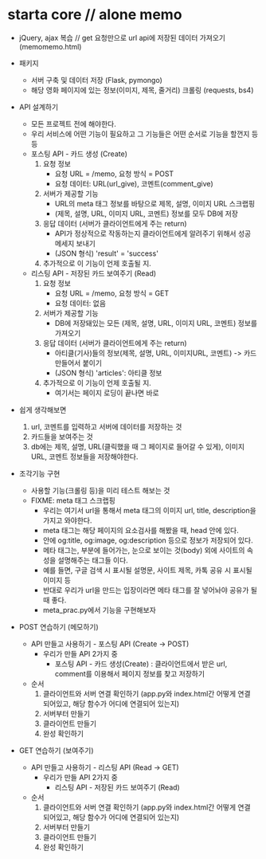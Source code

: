 # starta core // alone memo

- jQuery, ajax 복습 // get 요청만으로 url api에 저장된 데이터 가져오기 (memomemo.html)

- 패키지

  - 서버 구축 및 데이터 저장 (Flask, pymongo)
  - 해당 영화 페이지에 있는 정보(이미지, 제목, 줄거리) 크롤링 (requests, bs4)

- API 설계하기

  - 모든 프로젝트 전에 해야한다.
  - 우리 서비스에 어떤 기능이 필요하고 그 기능들은 어떤 순서로 기능을 할껀지 등등
  - 포스팅 API - 카드 생성 (Create)
    1. 요청 정보
       - 요청 URL = /memo, 요청 방식 = POST
       - 요청 데이터: URL(url_give), 코멘트(comment_give)
    2. 서버가 제공할 기능
       - URL의 meta 태그 정보를 바탕으로 제목, 설명, 이미지 URL 스크랩핑
       - (제목, 설명, URL, 이미지 URL, 코멘트) 정보를 모두 DB에 저장
    3. 응답 데이터 (서버가 클라이언트에게 주는 return)
       - API가 정상적으로 작동하는지 클라이언트에게 알려주기 위해서 성공 메세지 보내기
       - (JSON 형식) 'result' = 'success'
    4. 추가적으로 이 기능이 언제 호출될 지.
  - 리스팅 API - 저장된 카드 보여주기 (Read)
    1. 요청 정보
       - 요청 URL = /memo, 요청 방식 = GET
       - 요청 데이터: 없음
    2. 서버가 제공할 기능
       - DB에 저장돼있는 모든 (제목, 설명, URL, 이미지 URL, 코멘트) 정보를 가져오기
    3. 응답 데이터 (서버가 클라이언트에게 주는 return)
       - 아티클(기사)들의 정보(제목, 설명, URL, 이미지URL, 코멘트) -> 카드 만들어서 붙이기
       - (JSON 형식) 'articles': 아티클 정보
    4. 추가적으로 이 기능이 언제 호출될 지.
       - 여기서는 페이지 로딩이 끝나면 바로

- 쉽게 생각해보면

  1. url, 코멘트를 입력하고 서버에 데이터를 저장하는 것
  2. 카드들을 보여주는 것
  3. db에는 제목, 설명, URL(클릭했을 때 그 페이지로 들어갈 수 있게), 이미지URL, 코멘트 정보들을 저장해야한다.

- 조각기능 구현

  - 사용할 기능(크롤링 등)을 미리 테스트 해보는 것
  - FIXME: meta 태그 스크랩핑
    - 우리는 여기서 url을 통해서 meta 태그의 이미지 url, title, description을 가지고 와야한다.
    - meta 태그는 해당 페이지의 요소검사를 해봤을 때, head 안에 있다.
    - 안에 og:title, og:image, og:description 등으로 정보가 저장되어 있다.
    - 메타 태그는, <head></head> 부분에 들어가는, 눈으로 보이는 것(body) 외에 사이트의 속성을 설명해주는 태그들 이다.
    - 예를 들면, 구글 검색 시 표시될 설명문, 사이트 제목, 카톡 공유 시 표시될 이미지 등
    - 반대로 우리가 url을 만드는 입장이라면 메타 태그를 잘 넣어놔야 공유가 될때 좋다.
    - meta_prac.py에서 기능을 구현해보자

- POST 연습하기 (메모하기)

  - API 만들고 사용하기 - 포스팅 API (Create -> POST)
    - 우리가 만들 API 2가지 중
      - 포스팅 API - 카드 생성(Create) : 클라이언트에서 받은 url, comment를 이용해서 페이지 정보를 찾고 저장하기
  - 순서
    1. 클라이언트와 서버 연결 확인하기 (app.py와 index.html간 어떻게 연결 되어있고, 해당 함수가 어디에 연결되어 있는지)
    2. 서버부터 만들기
    3. 클라이언트 만들기
    4. 완성 확인하기

- GET 연습하기 (보여주기)
  - API 만들고 사용하기 - 리스팅 API (Read -> GET)
    - 우리가 만들 API 2가지 중
      - 리스팅 API - 저장된 카드 보여주기 (Read)
  - 순서
    1. 클라이언트와 서버 연결 확인하기 (app.py와 index.html간 어떻게 연결 되어있고, 해당 함수가 어디에 연결되어 있는지)
    2. 서버부터 만들기
    3. 클라이언트 만들기
    4. 완성 확인하기
